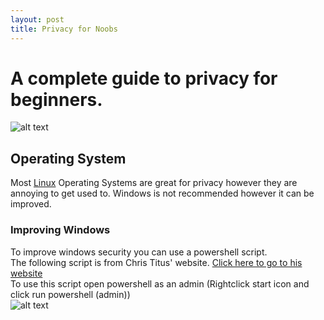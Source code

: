 ```yaml
---
layout: post
title: Privacy for Noobs
---
```


# A complete guide to privacy for beginners.
![alt text](https://www.eff.org/files/issues/icon-2019-privacy.png "Picture from www.eff.org")

## Operating System
Most [Linux](https://en.wikipedia.org/wiki/Linux) Operating Systems are great for privacy however they are annoying to get used to. Windows is not recommended however it can be improved.
### Improving Windows
To improve windows security you can use a powershell script.  
The following script is from Chris Titus' website. [Click here to go to his website](https://christitus.com/debloat-windows-10-2020/)  
To use this script open powershell as an admin (Rightclick start icon and click run powershell (admin))  
![alt text](https://i.imgur.com/LNpNSbb.png")
